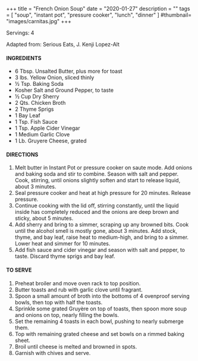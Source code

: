 +++
title = "French Onion Soup"
date = "2020-01-27"
description = ""
tags = [
    "soup",
    "instant pot",
    "pressure cooker",
    "lunch",
    "dinner"
]
#thumbnail= "images/carnitas.jpg"
+++

Servings: 4<!--more-->

Adapted from: Serious Eats, J. Kenji Lopez-Alt

#### INGREDIENTS 

* 6 Tbsp. Unsalted Butter, plus more for toast 
* 3 lbs. Yellow Onion, sliced thinly
* ½ Tsp. Baking Soda 
* Kosher Salt and Ground Pepper, to taste  
* ½ Cup Dry Sherry 
* 2 Qts. Chicken Broth     
* 2 Thyme Sprigs 
* 1 Bay Leaf 
* 1 Tsp. Fish Sauce 
* 1 Tsp. Apple Cider Vinegar 
* 1 Medium Garlic Clove 
* 1 Lb. Gruyere Cheese, grated 


#### DIRECTIONS 

1. Melt butter in Instant Pot or pressure cooker on saute mode. Add onions and baking soda and stir to combine. Season with salt and pepper. Cook, stirring, until onions slightly soften and start to release liquid, about 3 minutes. 
2. Seal pressure cooker and heat at high pressure for 20 minutes. Release pressure.
3. Continue cooking with the lid off, stirring constantly, until the liquid inside has completely reduced and the onions are deep brown and sticky, about 5 minutes.
4. Add sherry and bring to a simmer, scraping up any browned bits. Cook until the alcohol smell is mostly gone, about 3 minutes. Add stock, thyme, and bay leaf, raise heat to medium-high, and bring to a simmer. Lower heat and simmer for 10 minutes.
5. Add fish sauce and cider vinegar and season with salt and pepper, to taste. Discard thyme sprigs and bay leaf.

#### TO SERVE

1. Preheat broiler and move oven rack to top position. 
2. Butter toasts and rub with garlic clove until fragrant. 
3. Spoon a small amount of broth into the bottoms of 4 ovenproof serving bowls, then top with half the toasts. 
4. Sprinkle some grated Gruyère on top of toasts, then spoon more soup and onions on top, nearly filling the bowls. 
5. Set the remaining 4 toasts in each bowl, pushing to nearly submerge them. 
6. Top with remaining grated cheese and set bowls on a rimmed baking sheet. 
7. Broil until cheese is melted and browned in spots. 
8. Garnish with chives and serve.
